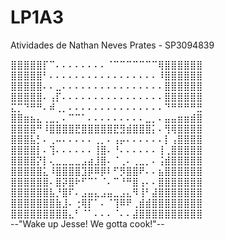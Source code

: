 # LP1A3
Atividades de Nathan Neves Prates - SP3094839

⣿⣿⣿⣿⣿⡏⠉⠄⠄⠄⠄⠄⠄⠄⠄⠈⠉⠉⠉⠉⠉⠉⠉⢿⣿⣿⣿⣿⣿⣿                                    
⣿⣿⣿⣿⣿⠃⠄⠄⠄⠄⠄⠄⠄⠄⠄⠄⠄⠄⠄⠄⠄⠄⠄⠸⣿⣿⣿⣿⣿⣿                                    
⣿⣿⣿⣿⣿⠄⠄⣀⠄⠄⠄⠄⠄⠄⠄⠄⠄⠄⠄⠄⠄⠄⠄⠄⣿⣿⣿⣿⣿⣿                                     
⣿⣿⣿⣿⣿⠄⢠⡏⠄⠄⠄⠄⠄⠄⠄⠄⠄⠄⠄⠄⠄⠄⠄⠄⣿⣿⣿⣿⣿⣿                                     
⣍⡉⠙⠛⠛⠄⠾⢀⡀⠄⠄⠄⠄⠄⠄⠄⠄⠄⠄⠄⠄⠄⠄⠄⠙⠛⠛⠛⠛⣛                                     
⣿⣿⣶⣦⣄⢀⣀⡀⠄⠉⠉⠁⠄⠄⠄⠄⠄⠄⠄⠄⠄⣀⡀⠄⣤⣤⣶⣶⣾⣿                                     
⣿⣿⣿⣿⠛⠸⣿⣿⣿⣿⣟⣿⣿⣿⣿⣿⣟⣻⣾⣿⣿⣿⡅⠄⢻⢿⣿⣿⣿⣿                                     
⣿⣿⣿⣧⡃⠄⢀⠤⠄⠄⠄⠄⠄⢀⡀⠄⢠⡤⠄⠄⠄⠄⠄⠄⡇⢠⣿⣿⣿⣿                                     
⣿⣿⣿⣿⡇⠄⢹⠄⠄⠄⠄⠄⠄⢸⣿⠄⠘⠄⠄⠄⠄⠄⠄⢸⢀⣿⣿⣿⣿⣿                                     
⣿⣿⣿⣿⡝⡇⢄⣀⣀⣀⣀⣠⣴⣸⣿⠄⠈⢀⠄⢀⣀⡀⠄⢨⣾⣿⣿⣿⣿⣿                                     
⣿⣿⣿⣿⣿⣅⠸⣿⣿⣿⣿⣹⡿⠿⡿⠇⠋⡻⣿⣿⠟⠄⠄⣦⣿⣿⣿⣿⣿⣿                                     
⣿⣿⣿⣿⣿⣿⠄⣿⡽⣿⠗⠋⠉⠁⠈⠄⠉⠘⠛⣿⢠⠄⠄⣿⣿⣿⣿⣿⣿⣿                                     
⣿⣿⣿⣿⣿⣿⣧⡘⣿⠏⠄⣠⣤⣄⣠⣤⣀⣠⣄⠻⢸⠃⣼⣿⣿⣿⣿⣿⣿⣿                                     
⣿⣿⣿⣿⣿⣿⣿⣷⣸⠄⢐⢿⡏⠁⠄⠈⢹⠿⠟⢀⣾⣾⣿⣿⣿⣿⣿⣿⣿⣿                                     
⣿⣿⣿⣿⣿⣿⣿⣿⣿⣄⠃⠈⠁⠄⠄⠄⠈⠄⠄⣼⣿⣿⣿⣿⣿⣿⣿⣿⣿⣿                                     
--"Wake up Jesse! We gotta cook!"--
